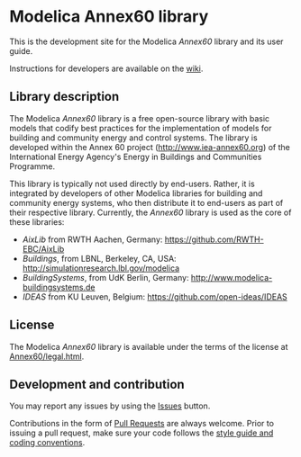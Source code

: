 # Modelica Annex60 library

This is the development site for the Modelica _Annex60_ library and its user guide.

Instructions for developers are available on the [wiki](https://github.com/iea-annex60/modelica-annex60/wiki).

## Library description

The Modelica _Annex60_ library is a free open-source library with basic models that codify
best practices for the implementation of models for building and community energy and control systems. 
The library is developed within the Annex 60 project (http://www.iea-annex60.org)
of the International Energy Agency's Energy in Buildings and Communities Programme.

This library is typically not used directly by end-users. Rather, it
is integrated by developers of other Modelica libraries for building and
community energy systems, who then distribute it to end-users as part of their
respective library.
Currently, the _Annex60_ library is used as the core of these libraries:

 * _AixLib_ from RWTH Aachen, Germany: https://github.com/RWTH-EBC/AixLib
 * _Buildings_, from LBNL, Berkeley, CA, USA: http://simulationresearch.lbl.gov/modelica
 * _BuildingSystems_, from UdK Berlin, Germany: http://www.modelica-buildingsystems.de
 * _IDEAS_ from KU Leuven, Belgium: https://github.com/open-ideas/IDEAS

## License

The Modelica _Annex60_ library is available under the terms of the license at
[Annex60/legal.html](https://github.com/iea-annex60/modelica-annex60/blob/master/Annex60/legal.html).

## Development and contribution
You may report any issues by using the [Issues](https://github.com/iea-annex60/modelica-annex60/issues) button.

Contributions in the form of [Pull Requests](https://github.com/iea-annex60/modelica-annex60/pulls) are always welcome.
Prior to issuing a pull request, make sure your code follows
the [style guide and coding conventions](https://github.com/iea-annex60/modelica-annex60/wiki/Style-Guide).
